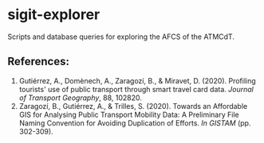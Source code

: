 # sigit-explorer
Scripts and database queries for exploring the AFCS of the ATMCdT.


## References:

<ol>
<li>Gutiérrez, A., Domènech, A., Zaragozí, B., & Miravet, D. (2020). Profiling tourists' use of public transport through smart travel card data. <em>Journal of Transport Geography</em>, 88, 102820.</li>
<li>Zaragozí, B., Gutiérrez, A., & Trilles, S. (2020). Towards an Affordable GIS for Analysing Public Transport Mobility Data: A Preliminary File Naming Convention for Avoiding Duplication of Efforts. <em>In GISTAM</em> (pp. 302-309).</li>
</ol>


